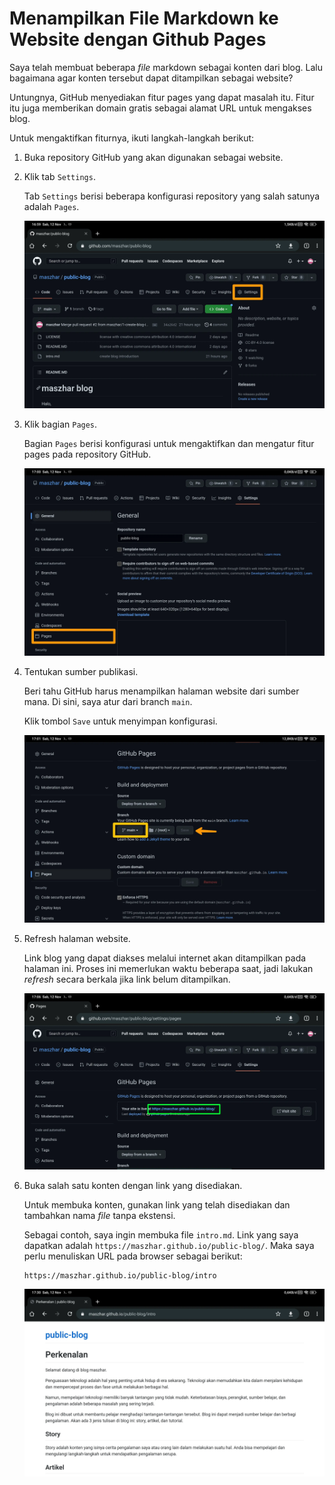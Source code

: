 # Menampilkan File Markdown ke Website dengan Github Pages

Saya telah membuat beberapa *file* markdown sebagai konten dari blog. Lalu bagaimana agar konten tersebut dapat ditampilkan sebagai website?

Untungnya, GitHub menyediakan fitur pages yang dapat masalah itu. Fitur itu juga memberikan domain gratis sebagai alamat URL untuk mengakses blog.

Untuk mengaktifkan fiturnya, ikuti langkah-langkah berikut:

1. Buka repository GitHub yang akan digunakan sebagai website.

2. Klik tab `Settings`.

   Tab `Settings` berisi beberapa konfigurasi repository yang salah satunya adalah `Pages`.

   ![Repository blog](assets/0000/repository-blog.webp)

3. Klik bagian `Pages`.

   Bagian `Pages` berisi konfigurasi untuk mengaktifkan dan mengatur fitur pages pada repository GitHub.

   ![Halaman repository settings](assets/0000/repository-settings.webp)

4. Tentukan sumber publikasi.

   Beri tahu GitHub harus menampilkan halaman website dari sumber mana. Di sini, saya atur dari branch `main`.

   Klik tombol `Save` untuk menyimpan konfigurasi.

   ![Setting pages](assets/0000/repository-settings-page.webp)

5. Refresh halaman website.

   Link blog yang dapat diakses melalui internet akan ditampilkan pada halaman ini. Proses ini memerlukan waktu beberapa saat, jadi lakukan *refresh* secara berkala jika link belum ditampilkan.

   ![Link blog](assets/0000/blog-link.webp)

6. Buka salah satu konten dengan link yang disediakan.

   Untuk membuka konten, gunakan link yang telah disediakan dan tambahkan nama *file* tanpa ekstensi.

   Sebagai contoh, saya ingin membuka file `intro.md`. Link yang saya dapatkan adalah `https://maszhar.github.io/public-blog/`. Maka saya perlu menuliskan URL pada browser sebagai berikut:

   ```text
   https://maszhar.github.io/public-blog/intro
   ```

   ![Contoh tampilan blog](assets/0000/tampilan-blog.webp)